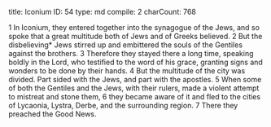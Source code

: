 title:          Iconium
ID:             54
type:           md
compile:        2
charCount:      768


1 In Iconium, they entered together into the synagogue of the Jews, and so spoke that a great multitude both of Jews and of Greeks believed. 2 But the disbelieving* Jews stirred up and embittered the souls of the Gentiles against the brothers. 3 Therefore they stayed there a long time, speaking boldly in the Lord, who testified to the word of his grace, granting signs and wonders to be done by their hands. 4 But the multitude of the city was divided. Part sided with the Jews, and part with the apostles. 5 When some of both the Gentiles and the Jews, with their rulers, made a violent attempt to mistreat and stone them, 6 they became aware of it and fled to the cities of Lycaonia, Lystra, Derbe, and the surrounding region. 7 There they preached the Good News. 